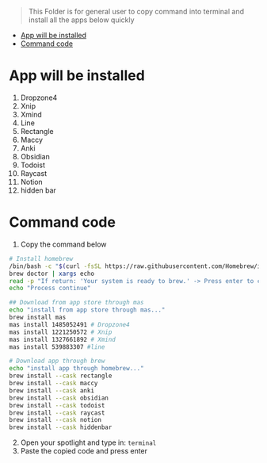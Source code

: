 > This Folder is for general user to copy command into terminal and install all the apps below quickly

- [App will be installed](#app-will-be-installed)
- [Command code](#command-code)

# App will be installed 
1. Dropzone4
2. Xnip
3. Xmind
4. Line
5. Rectangle 
6. Maccy
7. Anki
8. Obsidian
9. Todoist
10. Raycast
11. Notion
12. hidden bar


# Command code
1. Copy the command below

```bash
# Install homebrew
/bin/bash -c "$(curl -fsSL https://raw.githubusercontent.com/Homebrew/install/master/install.sh)"
brew doctor | xargs echo
read -p "If return: 'Your system is ready to brew.' -> Press enter to continue, else press 'cmd+c' to stop"
echo "Process continue"

## Download from app store through mas
echo "install from app store through mas..."
brew install mas
mas install 1485052491 # Dropzone4
mas install 1221250572 # Xnip
mas install 1327661892 # Xmind
mas install 539883307 #line

# Download app through brew
echo "install app through homebrew..."
brew install --cask rectangle
brew install --cask maccy
brew install --cask anki
brew install --cask obsidian
brew install --cask todoist
brew install --cask raycast
brew install --cask notion
brew install --cask hiddenbar
```

2. Open your spotlight and type in: `terminal`
3. Paste the copied code and press enter